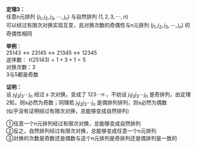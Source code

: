 **定理3：**  
任意n元排列 $(j_1,j_2,j_3,\cdots,j_n)$ 与自然排列 $(1,2,3,\cdots,n)$  
可以经过有限次对换实现互变，且对换次数的奇偶性与n元排列 $(j_1,j_2,j_3,\cdots,j_n)$ 的奇偶性相同  
  
**举例**：  
$25143\leftrightarrow23145\leftrightarrow21345  
\leftrightarrow12345$  
逆序数： $\tau(25143)=1+3+1=5$  
对换次数：3  
3与5都是奇数  
  
**证明：**  
设 $j_1j_2j_3\cdots j_n$ 经过 $s$ 次对换，变成了 $123\cdots n$ ，不妨设 $j_1j_2j_3\cdots j_n$ 是奇排列，由定理2知，则s必然为奇数；同理若 $j_1j_2j_3\cdots j_n$ 是偶排列排列，则s必然为偶数  
(似乎没有证明经过有限次对换，总能够变成自然排列)  
  
①任意一个n元排列经过有限次对换，总能够变成自然排列  
②反之，自然排列经过有限次对换，总能够变成任意一个n元排列  
③对换的次数是奇数还是偶数与这个n元排列是奇排列还是偶排列是一致的  
